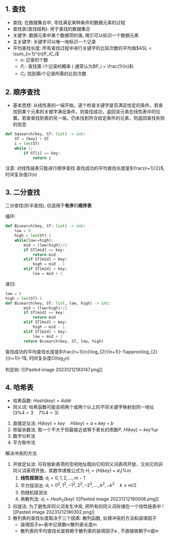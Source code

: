 
## 1. 查找

+ 查找: 在数据集合中, 寻找满足某种条件的数据元素的过程
+ 查找表(查找结构): 用于查找的数据集合
+ 关键字: 数据元素中某个数据项的值, 用它可以标识一个数据元素
+ 主关键字: 关键字可以唯一地标识一个记录
+ 平均查找长度: 所有查找过程中进行关键字的比较次数的平均值$ASL = \sum_{i=1}^{n}P_iC_i$
    + $n$: 记录的个数
    + $P_i$ : 查找第 i个记录的概率 ( 通常认为$P_i = \frac{1}{n}$)
    + $C_i$: 找到第i个记录所需的比较次数
## 2. 顺序查找

+ 基本思想: 从线性表的一端开始，逐个检查关键字是否满足给定的条件。若查找到某个元素的关键字满足条件，则查找成功，返回该元素在线性表中的位置。若查查找到表的另一端，仍未找到符合给定条件的元素，则返回查找失败的信息

```python
def Sqsearch(key, ST: list) -> int:
    ST = [key] + ST
    i = len(ST)
    while 1:
        if ST[i] == key:
            return i
```
注意: 对线性链表只能进行顺序查找
查找成功的平均查找长度是$\frac{n+1}{2}$, 时间复杂度$O(n)$


## 3. 二分查找

二分查找(折半查找), 仅适用于**有序**的**顺序表**

循环:
```python
def Bisearch(key, ST: list) -> int:
    low = 0
    high = len(ST)-1
    while(low<=high):
        mid = (low+high)//2
        if ST[mid] == key:
            return mid
        elif ST[mid] > key:
            high = mid - 1
        elif ST[mid] < key:
            low = mid + 1
```

递归: 
```python
low = 0
high = len(ST)-1
def Bisearch(key, ST: list, low, high) -> int:
        mid = (low+high)//2
        if ST[mid] == key:
            return mid
        elif ST[mid] > key:
            high = mid - 1
        elif ST[mid] < key:
            low = mid + 1
        return Bisearch(key, ST, low, high)
```

查找成功的平均查找长度是$\frac{n+1}{n}\log_{2}{(n+1)}-1\approx\log_{2}{(n+1)}-1$, 时间复杂度$O(\log_{2}{n})$

判定树: ![[Pasted image 20231212183147.png]]

## 4. 哈希表

+ 哈希函数: $Hash(key)= Addr$
+ 同义词: 哈希函数可能会把两个或两个以上的不同关键字映射到同一地址 ($3\%4=3 \quad 7\%4=3$)

1. 直接定址法: $H(key)= key\quad H(key)= a \times key + b$
2. 除留余数法: 取一个不大于但最接近或等于表长的质数$P$, $H(key) = key\%p$
3. 数字分析法
4. 平方取中法

解决冲突的方法

1. 开放定址法: 可存放新表项的空闲地址既向它的同义词表项开放，又向它的非同义词表项开放。其数学递推公式为 $H_i = (H(key)+d_1)\%m$
    1. **线性探测法**: $d_i=0,1,2,...,m-1$
    2. 平方探测法: $d_i=0^2,1^2,-1^2,2^2,- 2^2,...,k^2,- k^2\quad k\leq m/2$
    3. 伪随机探测法
    4. 再散列法: $d_i = Hash_2(key)$
![[Pasted image 20231212190006.png]]
2. 拉链法: 为了避免非同义词发生冲突, 把所有的同义词存储在一个线性链表中
![[Pasted image 20231212190302.png]]
3. 散列表的查找长度取决于三个因素: 散列函数, 处理冲突的方法和装填因子
    + 装填因子a=表中记录数n/散列表长度m
    + 散列表的平均查找长度依赖于散列表的装填因子a , 不直接依赖于n或m
